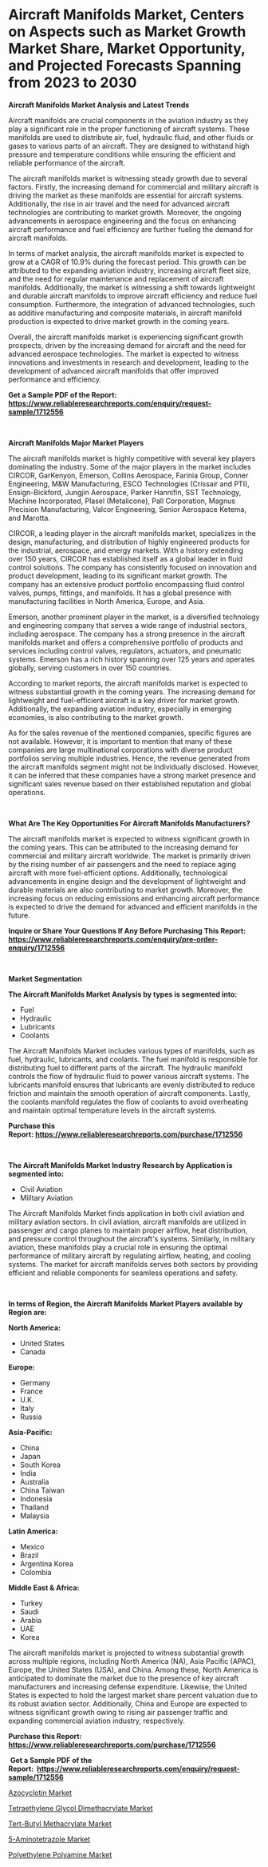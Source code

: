 <p><h1>Aircraft Manifolds Market, Centers on Aspects such as Market Growth Market Share, Market Opportunity, and Projected Forecasts Spanning from 2023 to 2030</h1></p><p><strong>Aircraft Manifolds Market Analysis and Latest Trends</strong></p>
<p><p>Aircraft manifolds are crucial components in the aviation industry as they play a significant role in the proper functioning of aircraft systems. These manifolds are used to distribute air, fuel, hydraulic fluid, and other fluids or gases to various parts of an aircraft. They are designed to withstand high pressure and temperature conditions while ensuring the efficient and reliable performance of the aircraft.</p><p>The aircraft manifolds market is witnessing steady growth due to several factors. Firstly, the increasing demand for commercial and military aircraft is driving the market as these manifolds are essential for aircraft systems. Additionally, the rise in air travel and the need for advanced aircraft technologies are contributing to market growth. Moreover, the ongoing advancements in aerospace engineering and the focus on enhancing aircraft performance and fuel efficiency are further fueling the demand for aircraft manifolds.</p><p>In terms of market analysis, the aircraft manifolds market is expected to grow at a CAGR of 10.9% during the forecast period. This growth can be attributed to the expanding aviation industry, increasing aircraft fleet size, and the need for regular maintenance and replacement of aircraft manifolds. Additionally, the market is witnessing a shift towards lightweight and durable aircraft manifolds to improve aircraft efficiency and reduce fuel consumption. Furthermore, the integration of advanced technologies, such as additive manufacturing and composite materials, in aircraft manifold production is expected to drive market growth in the coming years.</p><p>Overall, the aircraft manifolds market is experiencing significant growth prospects, driven by the increasing demand for aircraft and the need for advanced aerospace technologies. The market is expected to witness innovations and investments in research and development, leading to the development of advanced aircraft manifolds that offer improved performance and efficiency.</p></p>
<p><strong>Get a Sample PDF of the Report:&nbsp; <a href="https://www.reliableresearchreports.com/enquiry/request-sample/1712556">https://www.reliableresearchreports.com/enquiry/request-sample/1712556</a></strong></p>
<p>&nbsp;</p>
<p><strong>Aircraft Manifolds Major Market Players</strong></p>
<p><p>The aircraft manifolds market is highly competitive with several key players dominating the industry. Some of the major players in the market includes CIRCOR, GarKenyon, Emerson, Collins Aerospace, Farinia Group, Conner Engineering, M&W Manufacturing, ESCO Technologies (Crissair and PTI), Ensign-Bickford, Jungjin Aerospace, Parker Hannifin, SST Technology, Machine Incorporated, Plasel (Metalicone), Pall Corporation, Magnus Precision Manufacturing, Valcor Engineering, Senior Aerospace Ketema, and Marotta.</p><p>CIRCOR, a leading player in the aircraft manifolds market, specializes in the design, manufacturing, and distribution of highly engineered products for the industrial, aerospace, and energy markets. With a history extending over 150 years, CIRCOR has established itself as a global leader in fluid control solutions. The company has consistently focused on innovation and product development, leading to its significant market growth. The company has an extensive product portfolio encompassing fluid control valves, pumps, fittings, and manifolds. It has a global presence with manufacturing facilities in North America, Europe, and Asia.</p><p>Emerson, another prominent player in the market, is a diversified technology and engineering company that serves a wide range of industrial sectors, including aerospace. The company has a strong presence in the aircraft manifolds market and offers a comprehensive portfolio of products and services including control valves, regulators, actuators, and pneumatic systems. Emerson has a rich history spanning over 125 years and operates globally, serving customers in over 150 countries.</p><p>According to market reports, the aircraft manifolds market is expected to witness substantial growth in the coming years. The increasing demand for lightweight and fuel-efficient aircraft is a key driver for market growth. Additionally, the expanding aviation industry, especially in emerging economies, is also contributing to the market growth.</p><p>As for the sales revenue of the mentioned companies, specific figures are not available. However, it is important to mention that many of these companies are large multinational corporations with diverse product portfolios serving multiple industries. Hence, the revenue generated from the aircraft manifolds segment might not be individually disclosed. However, it can be inferred that these companies have a strong market presence and significant sales revenue based on their established reputation and global operations.</p></p>
<p>&nbsp;</p>
<p><strong>What Are The Key Opportunities For Aircraft Manifolds Manufacturers?</strong></p>
<p><p>The aircraft manifolds market is expected to witness significant growth in the coming years. This can be attributed to the increasing demand for commercial and military aircraft worldwide. The market is primarily driven by the rising number of air passengers and the need to replace aging aircraft with more fuel-efficient options. Additionally, technological advancements in engine design and the development of lightweight and durable materials are also contributing to market growth. Moreover, the increasing focus on reducing emissions and enhancing aircraft performance is expected to drive the demand for advanced and efficient manifolds in the future.</p></p>
<p><strong>Inquire or Share Your Questions If Any Before Purchasing This Report: <a href="https://www.reliableresearchreports.com/enquiry/pre-order-enquiry/1712556">https://www.reliableresearchreports.com/enquiry/pre-order-enquiry/1712556</a></strong></p>
<p>&nbsp;</p>
<p><strong>Market Segmentation</strong></p>
<p><strong>The Aircraft Manifolds Market Analysis by types is segmented into:</strong></p>
<p><ul><li>Fuel</li><li>Hydraulic</li><li>Lubricants</li><li>Coolants</li></ul></p>
<p><p>The Aircraft Manifolds Market includes various types of manifolds, such as fuel, hydraulic, lubricants, and coolants. The fuel manifold is responsible for distributing fuel to different parts of the aircraft. The hydraulic manifold controls the flow of hydraulic fluid to power various aircraft systems. The lubricants manifold ensures that lubricants are evenly distributed to reduce friction and maintain the smooth operation of aircraft components. Lastly, the coolants manifold regulates the flow of coolants to avoid overheating and maintain optimal temperature levels in the aircraft systems.</p></p>
<p><strong>Purchase this Report:&nbsp;<a href="https://www.reliableresearchreports.com/purchase/1712556">https://www.reliableresearchreports.com/purchase/1712556</a></strong></p>
<p>&nbsp;</p>
<p><strong>The Aircraft Manifolds Market Industry Research by Application is segmented into:</strong></p>
<p><ul><li>Civil Aviation</li><li>Milltary Aviation</li></ul></p>
<p><p>The Aircraft Manifolds Market finds application in both civil aviation and military aviation sectors. In civil aviation, aircraft manifolds are utilized in passenger and cargo planes to maintain proper airflow, heat distribution, and pressure control throughout the aircraft's systems. Similarly, in military aviation, these manifolds play a crucial role in ensuring the optimal performance of military aircraft by regulating airflow, heating, and cooling systems. The market for aircraft manifolds serves both sectors by providing efficient and reliable components for seamless operations and safety.</p></p>
<p>&nbsp;</p>
<p><strong>In terms of Region, the Aircraft Manifolds Market Players available by Region are:</strong></p>
<p>
    <p> <strong> North America: </strong>
        <ul>
            <li>United States</li>
            <li>Canada</li>
        </ul>
        </p> 
    <p> <strong> Europe: </strong>
        <ul>
            <li>Germany</li>
            <li>France</li>
            <li>U.K.</li>
            <li>Italy</li>
            <li>Russia</li>
        </ul>
        </p> 
    <p> <strong> Asia-Pacific: </strong>
        <ul>
            <li>China</li>
            <li>Japan</li>
            <li>South Korea</li>
            <li>India</li>
            <li>Australia</li>
            <li>China Taiwan</li>
            <li>Indonesia</li>
            <li>Thailand</li>
            <li>Malaysia</li>
        </ul>
        </p> 
    <p> <strong> Latin America: </strong>
        <ul>
            <li>Mexico</li>
            <li>Brazil</li>
            <li>Argentina Korea</li>
            <li>Colombia</li>
        </ul>
        </p> 
    <p> <strong> Middle East & Africa: </strong>
        <ul>
            <li>Turkey</li>
            <li>Saudi</li>
            <li>Arabia</li>
            <li>UAE</li>
            <li>Korea</li>
        </ul>
    </p>
    </p>
<p><p>The aircraft manifolds market is projected to witness substantial growth across multiple regions, including North America (NA), Asia Pacific (APAC), Europe, the United States (USA), and China. Among these, North America is anticipated to dominate the market due to the presence of key aircraft manufacturers and increasing defense expenditure. Likewise, the United States is expected to hold the largest market share percent valuation due to its robust aviation sector. Additionally, China and Europe are expected to witness significant growth owing to rising air passenger traffic and expanding commercial aviation industry, respectively.</p></p>
<p><strong>Purchase this Report: <a href="https://www.reliableresearchreports.com/purchase/1712556">https://www.reliableresearchreports.com/purchase/1712556</a></strong></p>
<p>&nbsp;<strong>Get a Sample PDF of the Report:&nbsp;&nbsp;<a href="https://www.reliableresearchreports.com/enquiry/request-sample/1712556">https://www.reliableresearchreports.com/enquiry/request-sample/1712556</a></strong></p>
<p><strong></strong></p>
<p><p><a href="https://medium.com/@austynlemke1988/azocyclotin-market-competitive-analysis-market-trends-and-forecast-to-2030-b617d76756c7">Azocyclotin Market</a></p><p><a href="https://medium.com/@mariliehowe/tetraethylene-glycol-dimethacrylate-market-outlook-industry-overview-and-forecast-2023-to-2030-b2e0a541da69">Tetraethylene Glycol Dimethacrylate Market</a></p><p><a href="https://medium.com/@geoanderson1978/tert-butyl-methacrylate-market-the-key-to-successful-business-strategy-forecast-till-2030-3e101345d913">Tert-Butyl Methacrylate Market</a></p><p><a href="https://medium.com/@dessiefadel/5-aminotetrazole-nbsp-market-focuses-on-market-share-size-and-projected-forecast-till-2030-0e66ac00f10b">5-Aminotetrazole Market</a></p><p><a href="https://medium.com/@caligoldner/analyzing-polyethylene-polyamine-market-global-industry-perspective-and-forecast-2023-to-2030-6e79a390ac28">Polyethylene Polyamine Market</a></p></p>